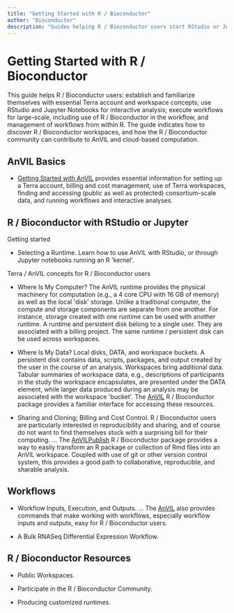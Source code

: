 ```yaml
---
title: "Getting Started with R / Bioconductor"
author: "Bioconductor"
description: "Guides helping R / Bioconductor users start RStudio or Jupyter for interactive analysis, and workflows for large-scale data processing."
---
```


<!-- 
The plan is for the lead sentence of each bullet to lead to a short video describing the topic.
-->

# Getting Started with R / Bioconductor

<hero small>This guide helps R / Bioconductor users: establish and familiarize themselves with essential Terra account and workspace concepts; use RStudio and Jupyter Notebooks for interactive analysis; execute workflows for large-scale, including use of R / Bioconductor in the workflow, and management of workflows from within R. The guide indicates how to discover R / Bioconductor workspaces, and how the R / Bioconductor community can contribute to AnVIL and cloud-based computation.</hero>

## AnVIL Basics

- [Getting Started with AnVIL][] provides essential information for setting up a Terra account, billing and cost management, use of Terra workspaces, finding and accessing (public as well as protected) consortium-scale data, and running workflows and interactive analyses.

## R / Bioconductor with RStudio or Jupyter

Getting started

- Selecting a Runtime. Learn how to use AnVIL with RStudio, or through Jupyter notebooks running an R 'kernel'.

Terra / AnVIL concepts for R / Bioconductor users

- Where Is My Computer? The AnVIL runtime provides the physical machinery for computation (e.g., a 4 core CPU with 16 GB of memory) as well as the local 'disk' storage. Unlike a traditional computer, the compute and storage components are separate from one another. For instance, storage created with one runtime can be used with another runtime. A runtime and persistent disk belong to a single user. They are associated with a billing project. The same runtime / persistent disk can be used across workspaces.

- Where Is My Data? Local disks, DATA, and workspace buckets. A persistent disk contains data, scripts, packages, and output created by the user in the course of an analysis. Workspaces bring additional data. Tabular summaries of workspace data, e.g., descriptions of participants in the study the workspace encapsulates, are presented under the DATA element, while larger data produced during an analysis may be associated with the workspace 'bucket'. The [AnVIL][AnVIL-package] R / Bioconductor package provides a familiar interface for accessing these resources.

- Sharing and Cloning; Billing and Cost Control. R / Bioconductor users are particularly  interested in reproducibility and sharing, and of course do not want to find themselves stuck with a surprising bill for their computing. ... The [AnVILPublish][] R / Bioconductor package provides a way to easily transform an R package or collection of Rmd files into an AnVIL workspace. Coupled with use of git or other version control system, this provides a good path to collaborative, reproducible, and sharable analysis.

## Workflows

- Workflow Inputs, Execution, and Outputs. ... The [AnVIL][AnVIL-package] also provides commands that make working with workflows, especially workflow inputs and outputs, easy for R / Bioconductor users.

- A Bulk RNASeq Differential Expression Workflow.

## R / Bioconductor Resources

- Public Workspaces.

- Participate in the R / Bioconductor Community.

- Producing customized runtimes.

[Getting Started with AnVIL]: https://anvilproject.org/learn#getting-started-with-anvil
[AnVIL-package]: https://bioconductor.org/packages/AnVIL
[AnVILPublish]: https://bioconductor.org/packages/AnVILPublish
